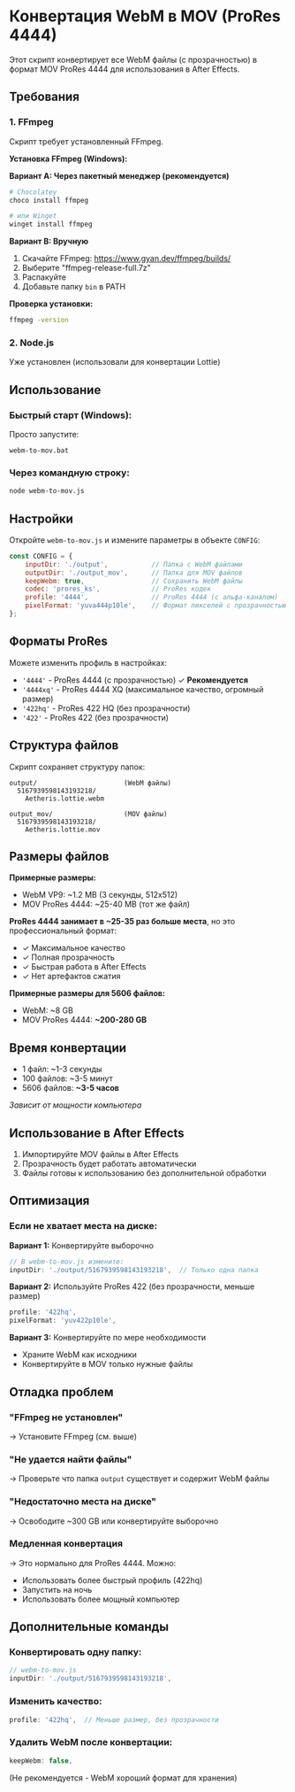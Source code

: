 # Конвертация WebM в MOV (ProRes 4444)

Этот скрипт конвертирует все WebM файлы (с прозрачностью) в формат MOV ProRes 4444 для использования в After Effects.

## Требования

### 1. FFmpeg
Скрипт требует установленный FFmpeg.

**Установка FFmpeg (Windows):**

**Вариант A: Через пакетный менеджер (рекомендуется)**
```bash
# Chocolatey
choco install ffmpeg

# или Winget
winget install ffmpeg
```

**Вариант B: Вручную**
1. Скачайте FFmpeg: https://www.gyan.dev/ffmpeg/builds/
2. Выберите "ffmpeg-release-full.7z"
3. Распакуйте
4. Добавьте папку `bin` в PATH

**Проверка установки:**
```bash
ffmpeg -version
```

### 2. Node.js
Уже установлен (использовали для конвертации Lottie)

## Использование

### Быстрый старт (Windows):
Просто запустите:
```
webm-to-mov.bat
```

### Через командную строку:
```bash
node webm-to-mov.js
```

## Настройки

Откройте `webm-to-mov.js` и измените параметры в объекте `CONFIG`:

```javascript
const CONFIG = {
    inputDir: './output',           // Папка с WebM файлами
    outputDir: './output_mov',      // Папка для MOV файлов
    keepWebm: true,                 // Сохранить WebM файлы
    codec: 'prores_ks',             // ProRes кодек
    profile: '4444',                // ProRes 4444 (с альфа-каналом)
    pixelFormat: 'yuva444p10le',    // Формат пикселей с прозрачностью
};
```

## Форматы ProRes

Можете изменить профиль в настройках:

- `'4444'` - ProRes 4444 (с прозрачностью) ✓ **Рекомендуется**
- `'4444xq'` - ProRes 4444 XQ (максимальное качество, огромный размер)
- `'422hq'` - ProRes 422 HQ (без прозрачности)
- `'422'` - ProRes 422 (без прозрачности)

## Структура файлов

Скрипт сохраняет структуру папок:

```
output/                      (WebM файлы)
  5167939598143193218/
    Aetheris.lottie.webm
    
output_mov/                  (MOV файлы)
  5167939598143193218/
    Aetheris.lottie.mov
```

## Размеры файлов

**Примерные размеры:**
- WebM VP9: ~1.2 MB (3 секунды, 512x512)
- MOV ProRes 4444: ~25-40 MB (тот же файл)

**ProRes 4444 занимает в ~25-35 раз больше места**, но это профессиональный формат:
- ✓ Максимальное качество
- ✓ Полная прозрачность
- ✓ Быстрая работа в After Effects
- ✓ Нет артефактов сжатия

**Примерные размеры для 5606 файлов:**
- WebM: ~8 GB
- MOV ProRes 4444: **~200-280 GB**

## Время конвертации

- 1 файл: ~1-3 секунды
- 100 файлов: ~3-5 минут
- 5606 файлов: **~3-5 часов**

*Зависит от мощности компьютера*

## Использование в After Effects

1. Импортируйте MOV файлы в After Effects
2. Прозрачность будет работать автоматически
3. Файлы готовы к использованию без дополнительной обработки

## Оптимизация

### Если не хватает места на диске:

**Вариант 1:** Конвертируйте выборочно
```javascript
// В webm-to-mov.js измените:
inputDir: './output/5167939598143193218',  // Только одна папка
```

**Вариант 2:** Используйте ProRes 422 (без прозрачности, меньше размер)
```javascript
profile: '422hq',
pixelFormat: 'yuv422p10le',
```

**Вариант 3:** Конвертируйте по мере необходимости
- Храните WebM как исходники
- Конвертируйте в MOV только нужные файлы

## Отладка проблем

### "FFmpeg не установлен"
→ Установите FFmpeg (см. выше)

### "Не удается найти файлы"
→ Проверьте что папка `output` существует и содержит WebM файлы

### "Недостаточно места на диске"
→ Освободите ~300 GB или конвертируйте выборочно

### Медленная конвертация
→ Это нормально для ProRes 4444. Можно:
- Использовать более быстрый профиль (422hq)
- Запустить на ночь
- Использовать более мощный компьютер

## Дополнительные команды

### Конвертировать одну папку:
```javascript
// webm-to-mov.js
inputDir: './output/5167939598143193218',
```

### Изменить качество:
```javascript
profile: '422hq',  // Меньше размер, без прозрачности
```

### Удалить WebM после конвертации:
```javascript
keepWebm: false,
```
(Не рекомендуется - WebM хороший формат для хранения)

